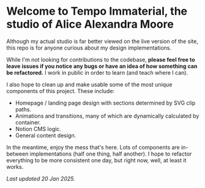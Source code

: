 # Welcome to Tempo Immaterial, the studio of Alice Alexandra Moore

Although my actual studio is far better viewed on the live version of the site, this repo is for anyone curious about my design implementations.

While I'm not looking for contributions to the codebase, **please feel free to leave issues if you notice any bugs or have an idea of how something can be refactored.** I work in public in order to learn (and teach where I can).

I also hope to clean up and make usable some of the most unique components of this project. These include:

- Homepage / landing page design with sections determined by SVG clip paths.
- Animations and transitions, many of which are dynamically calculated by container.
- Notion CMS logic.
- General content design.

In the meantime, enjoy the mess that's here. Lots of components are in-between implementations (half one thing, half another). I hope to refactor everything to be more consistent one day, but right now, well, at least it works.

_Last updated 20 Jan 2025._
